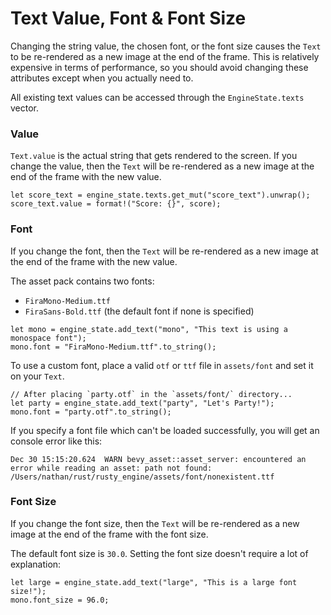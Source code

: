 # Text Value, Font & Font Size

Changing the string value, the chosen font, or the font size causes the `Text` to be re-rendered as a new image at the end of the frame. This is relatively expensive in terms of performance, so you should avoid changing these attributes except when you actually need to.

All existing text values can be accessed through the `EngineState.texts` vector.


### Value

`Text.value` is the actual string that gets rendered to the screen. If you change the value, then the `Text` will be re-rendered as a new image at the end of the frame with the new value.

```rust,ignored
let score_text = engine_state.texts.get_mut("score_text").unwrap();
score_text.value = format!("Score: {}", score);
```

### Font

If you change the font, then the `Text` will be re-rendered as a new image at the end of the frame with the new value.

The asset pack contains two fonts:

- `FiraMono-Medium.ttf`
- `FiraSans-Bold.ttf` (the default font if none is specified)


```rust,ignored
let mono = engine_state.add_text("mono", "This text is using a monospace font");
mono.font = "FiraMono-Medium.ttf".to_string();
```

To use a custom font, place a valid `otf` or `ttf` file in `assets/font` and set it on your `Text`.

```rust,ignored
// After placing `party.otf` in the `assets/font/` directory...
let party = engine_state.add_text("party", "Let's Party!");
mono.font = "party.otf".to_string();
```

If you specify a font file which can't be loaded successfully, you will get an console error like this:

```text
Dec 30 15:15:20.624  WARN bevy_asset::asset_server: encountered an error while reading an asset: path not found: /Users/nathan/rust/rusty_engine/assets/font/nonexistent.ttf
```

### Font Size

If you change the font size, then the `Text` will be re-rendered as a new image at the end of the frame with the font size.

The default font size is `30.0`. Setting the font size doesn't require a lot of explanation:

```rust,ignored
let large = engine_state.add_text("large", "This is a large font size!");
mono.font_size = 96.0;
```
